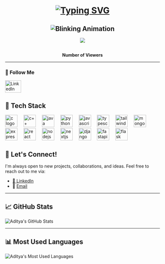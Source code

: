 <!-- Personal Readme Profile for GitHub -->
<h1 align="center">
  <a href="https://www.linkedin.com/in/aditya-vaish-370494243/">
    <img src="https://readme-typing-svg.herokuapp.com?font=Hacker&size=25&pause=1000&color=3CF721&multiline=true&width=435&lines=Hello+There%2C+I'm+Aditya+Vaish" alt="Typing SVG" />
  </a>
</h1>
<h2 align="center">
  <img src="https://readme-typing-svg.herokuapp.com?font=Fira+Code&size=25&pause=500&color=40E0D0&center=true&width=600&height=60&lines=Programmer+by+Choice;Entrepreneur+by+Passion" alt="Blinking Animation">
</h2>

<div align="center">
  <img src="https://profile-counter.glitch.me/vaishcodescape/count.svg?"/>
</div>


<br clear="both">

<p align="center"><b>Number of Viewers</b></p>

---

### 🔗 **Follow Me**  
<a href="https://www.linkedin.com/in/aditya-vaish-370494243/" target="_blank">
  <img src="https://raw.githubusercontent.com/maurodesouza/profile-readme-generator/master/src/assets/icons/social/linkedin/default.svg" width="52" height="40" alt="LinkedIn Logo" />
</a><br>


## 🚀 **Tech Stack**
<div align="left">
  <img src="https://cdn.jsdelivr.net/gh/devicons/devicon/icons/c/c-original.svg" height="40" alt="c logo" />
  <img width="12" />
  
  <img src="https://cdn.jsdelivr.net/gh/devicons/devicon/icons/cplusplus/cplusplus-original.svg" height="40" alt="c++ logo" />
  <img width="12" />

  <img src="https://cdn.jsdelivr.net/gh/devicons/devicon/icons/java/java-original.svg" height="40" alt="java logo" />
  <img width ="12" />
    
  <img src="https://cdn.jsdelivr.net/gh/devicons/devicon/icons/python/python-original.svg" height="40" alt="python logo"  />
  <img width="12" />
  
  <img src="https://cdn.jsdelivr.net/gh/devicons/devicon/icons/javascript/javascript-original.svg" height="40" alt="javascript logo"  />
  <img width="12" />
  
  <img src="https://cdn.jsdelivr.net/gh/devicons/devicon/icons/typescript/typescript-original.svg" height="40" alt="typescript logo" />
  <img width="12" />
  
  <img src="https://cdn.jsdelivr.net/gh/devicons/devicon/icons/tailwindcss/tailwindcss-original-wordmark.svg" height="40" alt="tailwindcss logo"  />
  <img width="12" />
  
  <img src="https://cdn.jsdelivr.net/gh/devicons/devicon/icons/mongodb/mongodb-original.svg" height="40" alt="mongodb logo"  />
  <img width="12" />
  
  <img src="https://cdn.jsdelivr.net/gh/devicons/devicon/icons/express/express-original.svg" height="40" alt="express logo"  />
  <img width="12" />
  
  <img src="https://cdn.jsdelivr.net/gh/devicons/devicon/icons/react/react-original.svg" height="40" alt="react logo"  />
  <img width="12" />

  <img src="https://cdn.jsdelivr.net/gh/devicons/devicon/icons/nodejs/nodejs-original.svg" height="40" alt="nodejs logo"  />
  <img width="12" />
  
  <img src="https://cdn.jsdelivr.net/gh/devicons/devicon/icons/nextjs/nextjs-original.svg" height="40" alt="nextjs logo"  />
  <img width="12" />
  
  <img src="https://cdn.jsdelivr.net/gh/devicons/devicon/icons/django/django-plain.svg" height="40" alt="django logo" />
  <img width="12" />
  
  <img src="https://cdn.jsdelivr.net/gh/devicons/devicon/icons/fastapi/fastapi-original.svg" height="40" alt="fastapi logo" />
  <img width="12" />
  
  <img src="https://cdn.jsdelivr.net/gh/devicons/devicon/icons/flask/flask-original.svg" height="40" alt="flask logo" />
  <img width="12" />
   
</div>

## 💬 **Let's Connect!**
I'm always open to new projects, collaborations, and ideas. Feel free to reach out to me via:

- [📌 LinkedIn](https://www.linkedin.com/in/aditya-vaish-370494243/)  
- 📧 [Email](mailto:adityavaish846@gmail.com)

---

## 📈 **GitHub Stats**
![Aditya's GitHub Stats](https://github-readme-stats.vercel.app/api?username=vaishcodescape&show_icons=true&count_private=true&theme=radical)

---

## 📊 **Most Used Languages**
![Aditya's Most Used Languages](https://github-readme-stats.vercel.app/api/top-langs/?username=vaishcodescape&layout=compact&theme=radical)
